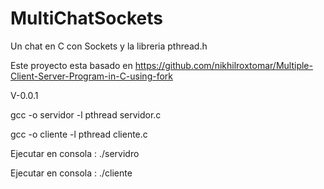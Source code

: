 # MultiChatSockets
Un chat en C con Sockets y la libreria pthread.h


Este proyecto esta basado en https://github.com/nikhilroxtomar/Multiple-Client-Server-Program-in-C-using-fork


V-0.0.1

gcc -o servidor -l pthread servidor.c


gcc -o cliente -l pthread cliente.c 


Ejecutar en consola : ./servidro 


Ejecutar en consola : ./cliente 


